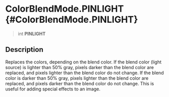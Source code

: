 ColorBlendMode.PINLIGHT {#ColorBlendMode.PINLIGHT}
=======================

> int **PINLIGHT**

Description
-----------

Replaces the colors, depending on the blend color. If the blend color
(light source) is lighter than 50% gray, pixels darker than the blend
color are replaced, and pixels lighter than the blend color do not
change. If the blend color is darker than 50% gray, pixels lighter than
the blend color are replaced, and pixels darker than the blend color do
not change. This is useful for adding special effects to an image.
